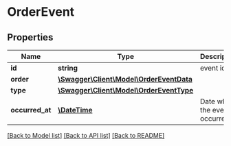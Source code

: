# OrderEvent

## Properties
Name | Type | Description | Notes
------------ | ------------- | ------------- | -------------
**id** | **string** | event id | 
**order** | [**\Swagger\Client\Model\OrderEventData**](OrderEventData.md) |  | 
**type** | [**\Swagger\Client\Model\OrderEventType**](OrderEventType.md) |  | 
**occurred_at** | [**\DateTime**](\DateTime.md) | Date when the event occurred | 

[[Back to Model list]](../../README.md#documentation-for-models) [[Back to API list]](../../README.md#documentation-for-api-endpoints) [[Back to README]](../../README.md)

